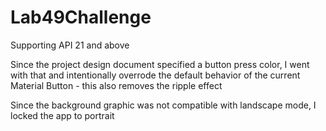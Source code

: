# Lab49Challenge

Supporting API 21 and above

Since the project design document specified a button press color, I went with that and intentionally
overrode the default behavior of the current Material Button - this also removes the ripple effect

Since the background graphic was not compatible with landscape mode, I locked the app to portrait
